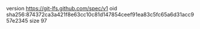 version https://git-lfs.github.com/spec/v1
oid sha256:874372ca3a421f8e63cc10c81d147854ceef91ea83c5fc65a6d31acc957e2345
size 97
